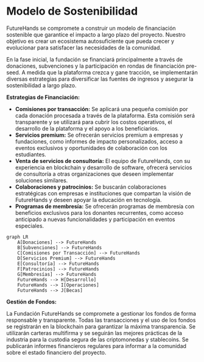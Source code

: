 # Modelo de Sostenibilidad

FutureHands se compromete a construir un modelo de financiación sostenible que garantice el impacto a largo plazo del proyecto. Nuestro objetivo es crear un ecosistema autosuficiente que pueda crecer y evolucionar para satisfacer las necesidades de la comunidad.

En la fase inicial, la fundación se financiará principalmente a través de donaciones, subvenciones y la participación en rondas de financiación pre-seed. A medida que la plataforma crezca y gane tracción, se implementarán diversas estrategias para diversificar las fuentes de ingresos y asegurar la sostenibilidad a largo plazo.

**Estrategias de Financiación:**

* **Comisiones por transacción:** Se aplicará una pequeña comisión por cada donación procesada a través de la plataforma. Esta comisión será transparente y se utilizará para cubrir los costos operativos, el desarrollo de la plataforma y el apoyo a los beneficiarios.
* **Servicios premium:** Se ofrecerán servicios premium a empresas y fundaciones, como informes de impacto personalizados, acceso a eventos exclusivos y oportunidades de colaboración con los estudiantes.
* **Venta de servicios de consultoría:** El equipo de FutureHands, con su experiencia en blockchain y desarrollo de software, ofrecerá servicios de consultoría a otras organizaciones que deseen implementar soluciones similares.
* **Colaboraciones y patrocinios:** Se buscarán colaboraciones estratégicas con empresas e instituciones que compartan la visión de FutureHands y deseen apoyar la educación en tecnología.
* **Programas de membresía:** Se ofrecerán programas de membresía con beneficios exclusivos para los donantes recurrentes, como acceso anticipado a nuevas funcionalidades y participación en eventos especiales.

```mermaid
graph LR
    A[Donaciones] --> FutureHands
    B[Subvenciones] --> FutureHands
    C[Comisiones por Transacción] --> FutureHands
    D[Servicios Premium] --> FutureHands
    E[Consultoría] --> FutureHands
    F[Patrocinios] --> FutureHands
    G[Membresías] --> FutureHands
    FutureHands --> H[Desarrollo]
    FutureHands --> I[Operaciones]
    FutureHands --> J[Becas]

```

**Gestión de Fondos:**

La Fundación FutureHands se compromete a gestionar los fondos de forma responsable y transparente. Todas las transacciones y el uso de los fondos se registrarán en la blockchain para garantizar la máxima transparencia. Se utilizarán carteras multifirma y se seguirán las mejores prácticas de la industria para la custodia segura de las criptomonedas y stablecoins. Se publicarán informes financieros regulares para informar a la comunidad sobre el estado financiero del proyecto.
